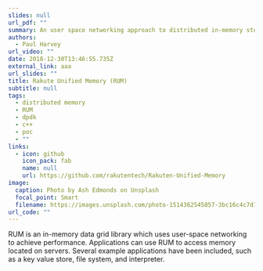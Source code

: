 ```yaml
---
slides: null
url_pdf: ""
summary: An user space networking approach to distributed in-memory storage.
authors:
  - Paul Harvey
url_video: ""
date: 2018-12-30T13:46:55.735Z
external_link: aaa
url_slides: ""
title: Rakute Unified Memory (RUM)
subtitle: null
tags:
  - distributed memory
  - RUM
  - dpdk
  - c++
  - poc
  - ""
links:
  - icon: github
    icon_pack: fab
    name: null
    url: https://github.com/rakutentech/Rakuten-Unified-Memory
image:
  caption: Photo by Ash Edmonds on Unsplash
  focal_point: Smart
  filename: https://images.unsplash.com/photo-1514362545857-3bc16c4c7d1b?ixlib=rb-1.2.1&ixid=MnwxMjA3fDB8MHxwaG90by1wYWdlfHx8fGVufDB8fHx8&auto=format&fit=crop&w=1050&q=80
url_code: ""
---
```

RUM is an in-memory data grid library which uses user-space networking to achieve performance. Applications can use RUM to access memory located on servers. Several example applications have been included, such as a key value store, file system, and interpreter.
